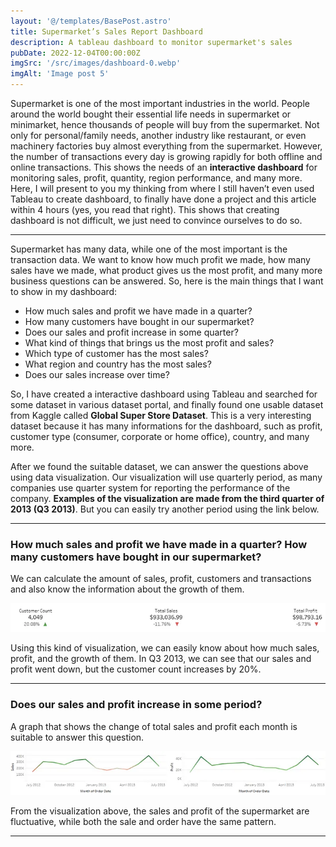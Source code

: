 ```yaml
---
layout: '@/templates/BasePost.astro'
title: Supermarket’s Sales Report Dashboard
description: A tableau dashboard to monitor supermarket's sales
pubDate: 2022-12-04T00:00:00Z
imgSrc: '/src/images/dashboard-0.webp'
imgAlt: 'Image post 5'
---
```


Supermarket is one of the most important industries in the world. People around the world bought their essential life needs in supermarket or minimarket, hence thousands of people will buy from the supermarket. Not only for personal/family needs, another industry like restaurant, or even machinery factories buy almost everything from the supermarket. However, the number of transactions every day is growing rapidly for both offline and online transactions. This shows the needs of an **interactive dashboard** for monitoring sales, profit, quantity, region performance, and many more. Here, I will present to you my thinking from where I still haven’t even used Tableau to create dashboard, to finally have done a project and this article within 4 hours (yes, you read that right). This shows that creating dashboard is not difficult, we just need to convince ourselves to do so.

---

Supermarket has many data, while one of the most important is the transaction data. We want to know how much profit we made, how many sales have we made, what product gives us the most profit, and many more business questions can be answered. So, here is the main things that I want to show in my dashboard:

- How much sales and profit we have made in a quarter?
- How many customers have bought in our supermarket?
- Does our sales and profit increase in some quarter?
- What kind of things that brings us the most profit and sales?
- Which type of customer has the most sales?
- What region and country has the most sales?
- Does our sales increase over time?

So, I have created a interactive dashboard using Tableau and searched for some dataset in various dataset portal, and finally found one usable dataset from Kaggle called **Global Super Store Dataset**. This is a very interesting dataset because it has many informations for the dashboard, such as profit, customer type (consumer, corporate or home office), country, and many more.

After we found the suitable dataset, we can answer the questions above using data visualization. Our visualization will use quarterly period, as many companies use quarter system for reporting the performance of the company. **Examples of the visualization are made from the third quarter of 2013 (Q3 2013)**. But you can easily try another period using the link below.

---

### How much sales and profit we have made in a quarter? How many customers have bought in our supermarket?

We can calculate the amount of sales, profit, customers and transactions and also know the information about the growth of them.

![alt text](/src/images/dashboard-1.webp 'Image')

Using this kind of visualization, we can easily know about how much sales, profit, and the growth of them. In Q3 2013, we can see that our sales and profit went down, but the customer count increases by 20%.

--- 

### Does our sales and profit increase in some period?

A graph that shows the change of total sales and profit each month is suitable to answer this question.

![alt text](/src/images/dashboard-2.webp 'Image')

From the visualization above, the sales and profit of the supermarket are fluctuative, while both the sale and order have the same pattern.

--- 